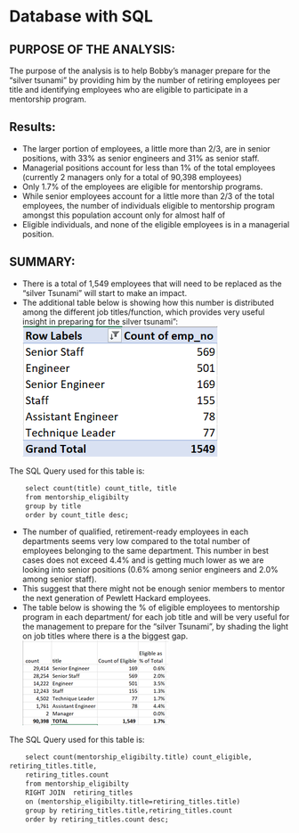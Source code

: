 # Database with SQL

## PURPOSE OF THE ANALYSIS:

The purpose of the analysis is to help Bobby’s manager prepare for the “silver tsunami” by providing him by the number of retiring employees per title and identifying employees who are eligible to participate in a mentorship program. 

## Results:

- The larger portion of employees, a little more than 2/3, are in senior positions, with 33% as senior engineers and 31% as senior staff.
- Managerial positions account for less than 1% of the total employees (currently 2 managers only for a total of 90,398 employees)
- Only 1.7% of the employees are eligible for mentorship programs.
- While senior employees account for a little more than 2/3 of the total employees, the number of individuals eligible to mentorship program amongst this population account only for almost half of
- Eligible individuals, and none of the eligible employees is in a managerial position.

## SUMMARY:

- There is a total of 1,549 employees that will need to be replaced as the “silver Tsunami” will start to make an impact. 
- The additional table below is showing how this number is distributed among the different job titles/function, which provides very useful insight in preparing for the silver tsunami”:
![](summary1.png)

The SQL Query used for this table is:

		select count(title) count_title, title
		from mentorship_eligibilty
		group by title
		order by count_title desc;


- The number of qualified, retirement-ready employees in each departments seems very low compared to the total number of employees belonging to the same department. This number in best cases does not exceed 4.4% and is getting much lower as we are looking into senior positions (0.6% among senior engineers and 2.0% among senior staff).
- This suggest that there might not be enough senior members to mentor the next generation of Pewlett Hackard employees.
- The table below is showing the % of eligible employees to mentorship program in each department/ for each job title and will be very useful for the management to prepare for the “silver Tsunami”, by shading the light on job titles where there is a the biggest gap.
![](summary2.png)

The SQL Query used for this table is:

		select count(mentorship_eligibilty.title) count_eligible, retiring_titles.title,
		retiring_titles.count
		from mentorship_eligibilty
		RIGHT JOIN 	retiring_titles 
		on (mentorship_eligibilty.title=retiring_titles.title)
		group by retiring_titles.title,retiring_titles.count
		order by retiring_titles.count desc;
